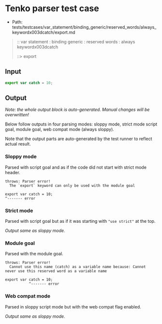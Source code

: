 # Tenko parser test case

- Path: tests/testcases/var_statement/binding_generic/reserved_words/always_keywordx003dcatch/export.md

> :: var statement : binding generic : reserved words : always keywordx003dcatch
>
> ::> export

## Input

`````js
export var catch = 10;
`````

## Output

_Note: the whole output block is auto-generated. Manual changes will be overwritten!_

Below follow outputs in four parsing modes: sloppy mode, strict mode script goal, module goal, web compat mode (always sloppy).

Note that the output parts are auto-generated by the test runner to reflect actual result.

### Sloppy mode

Parsed with script goal and as if the code did not start with strict mode header.

`````
throws: Parser error!
  The `export` keyword can only be used with the module goal

export var catch = 10;
^------- error
`````

### Strict mode

Parsed with script goal but as if it was starting with `"use strict"` at the top.

_Output same as sloppy mode._

### Module goal

Parsed with the module goal.

`````
throws: Parser error!
  Cannot use this name (catch) as a variable name because: Cannot never use this reserved word as a variable name

export var catch = 10;
           ^------- error
`````


### Web compat mode

Parsed in sloppy script mode but with the web compat flag enabled.

_Output same as sloppy mode._
